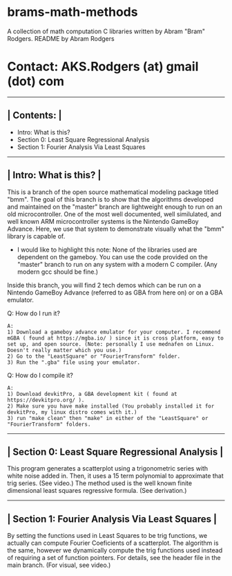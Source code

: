 # brams-math-methods
A collection of math computation C libraries written by Abram "Bram" Rodgers.
README by Abram Rodgers
# Contact: AKS.Rodgers (at) gmail (dot) com
-------------
| Contents: |
-------------
- Intro: What is this?
- Section 0: Least Square Regressional Analysis
- Section 1: Fourier Analysis Via Least Squares

------------------------
| Intro: What is this? |
------------------------
This is a branch of the open source mathematical modeling package titled "bmm". The goal of this branch is to show that the algorithms developed and maintained on the "master" branch are lightweight enough to run on an old microcontroller. One of the most well documented, well similulated, and well known ARM microcontroller systems is the Nintendo GameBoy Advance. Here, we use that system to demonstrate visually what the "bmm" library is capable of.

- I would like to highlight this note: None of the libraries used are dependent on the gameboy. You can use the code provided on the "master" branch to run on any system with a modern C compiler. (Any modern gcc should be fine.)

Inside this branch, you will find 2 tech demos which can be run on a Nintendo GameBoy Advance (referred to as GBA from here on) or on a GBA emulator.

Q: How do I run it?
	
	A:
	1) Download a gameboy advance emulator for your computer. I recommend mGBA ( found at https://mgba.io/ ) since it is cross platform, easy to set up, and open source. (Note: personally I use mednafen on Linux. Doesn't really matter which you use.)
	2) Go to the "LeastSquare" or "FourierTransform" folder.
	3) Run the ".gba" file using your emulator.

Q: How do I compile it?

	A:
	1) Download devkitPro, a GBA development kit ( found at https://devkitpro.org/ ).
	2) Make sure you have make installed (You probably installed it for devkitPro, my linux distro comes with it.)
	3) run "make clean" then "make" in either of the "LeastSquare" or "FourierTransform" folders.

-------------------------------------------------
| Section 0: Least Square Regressional Analysis |
-------------------------------------------------
This program generates a scatterplot using a trigonometric series with white noise added in. Then, it uses a 15 term polynomial to approximate that trig series. (See video.) The method used is the well known finite dimensional least squares regressive formula. (See derivation.)

-------------------------------------------------
| Section 1: Fourier Analysis Via Least Squares |
-------------------------------------------------
By setting the functions used in Least Squares to be trig functions, we actually can compute Fourier Coeficients of a scatterplot. The algorithm is the same, however we dynamically compute the trig functions used instead of requiring a set of function pointers. For details, see the header file in the main branch. (For visual, see video.)

